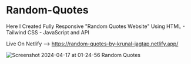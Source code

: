 # Random-Quotes
 Here I Created Fully Responsive "Random Quotes Website" Using HTML - Tailwind CSS - JavaScript and API

Live On Netlify -->  https://random-quotes-by-krunal-jagtap.netlify.app/ 


![Screenshot 2024-04-17 at 01-24-56 Random Quotes](https://github.com/Krunal-Jagtap/Random-Quotes/assets/119610485/559193c6-933a-4c1c-afd8-9271e4b87238)
